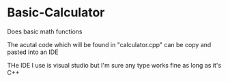# Basic-Calculator

Does basic math functions

The acutal code which will be found in "calculator.cpp" can be copy and pasted into an IDE

THe IDE I use is visual studio but I'm sure any type works fine as long as it's C++

